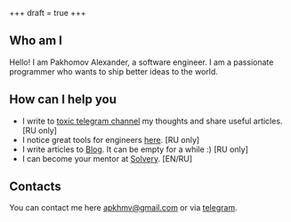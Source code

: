 +++ 
draft = true
+++

## Who am I

Hello! I am Pakhomov Alexander, a software engineer. I am a passionate programmer who wants to ship better ideas to the world.

## How can I help you

- I write to [toxic telegram channel](https://t.me/toxic_enterprise) my thoughts and share useful articles. [RU only] 
- I notice great tools for engineers [here](https://t.me/tools_for_engineers). [RU only] 
- I write articles to [Blog](/ru/posts). It can be empty for a while :) [RU only] 
- I can become your mentor at [Solvery](https://solvery.io/mentor/alexandr_pakhomov). [EN/RU] 

## Contacts

You can contact me here apkhmv@gmail.com or via [telegram](https://t.me/AlexandrPakhomov).